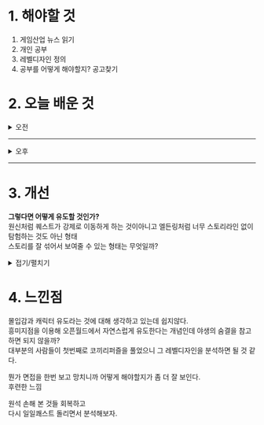 
# 1. 해야할 것

1. 게임산업 뉴스 읽기 
2. 개인 공부  
3. 레벨디자인 정의
4. 공부를 어떻게 해야할지? 공고찾기



# 2. 오늘 배운 것

<details>
<summary>오전</summary>

## 레벨디자인 정의

플레이어가 플레이할 수 있는 공간을 설계하고 경험을 디자인하는 점에서 나는 레벨디자이너가 되고 싶은 것이다.\
그렇다면 한번 생각을 정의할 때가 되었다.

****
### 1. 오픈월드는 무엇인가?

오픈월드는 스토리다.\
살아있는 세상이라는 것이다.

사전적 정의는\
직선적 또는 구조화된 게임 플레이와 반대로, 사용자가 가상 세계를 자유롭게 돌아다니며 탐험하고 오브젝트(objectives)에 자유롭게 접근하며 구성 요소들을 의지에 따라 자유롭게 바꿀 수 있는 게임 디자인의 한 유형이자 게임 메커니즘\
으로 되어있지만

내가 생각하는 오픈월드는 살아숨쉬는 진짜 또다른 세상이다.\
그걸 구현하려면 모든 구역과 레벨에는 스토리가 있어야한다.\
예를 들어보자\
거대한 건축물이 있다. 하지만 거대하고 예쁘기만 하면 그게 재미있는가? 의미가 있는가?\
아니다.\
그 건축물이 세워진 이유와 건물 설정 같은 디테일을 플레이어가 느낄 수 있어야 재밌어진다.\
플레이어는 그런 세부 이야기들을 알아가면서 그 세상에 몰입할 수 있다는 것이다.

스토리나 스킵으로 그런 것들을 모른다고 하더라도, 아마 질문자의 의도는 이런 경우를 뜻하는 것 같은데, 궁금증을 유발시켜 딱 한번이라도 알아보고자 한다면\
이런 세세한 스토리와 설정이 녹아있는 건축물에 감동하고 세계에 몰입하는 계기가 된다는 것이다.

나는 이런 경험이 있는데\
스타크래프트 세계관 설정집을 보고 스타크래프트를 좀 더 좋아하게 되었다, 왜 이런 생각들은 면접자리에선 생각이 나지 않는걸까?, 저그의 형태 설정과 습성 그리고 테란의 기술력이라던지...\
이런 자세한 설정을 알고 다시 게임을 보면 확실히 달라보인다.

스토리가 있어야 그 세계가 살아 숨쉬고 있다는 것을 보여줄 수 있다.\
그래서 탐험하고 싶은 종합선물세트 같다. 그런 것들을 자유롭게 이동하면서 열어볼 수 있다는 느낌이다.
****
### 2. 원신과 엘든링의 차이는?

둘 다 랜드마크를 이용한 플레이어 이동을 유도하고있고 좁은공간에서 넓은 공간으로의 넓어진다는 공간감을 적절히 이용하여 인상깊은 연출을 많이 한다.\
다른 시각으로 행동 유도적인 시점에서 얘기해보자.


1. 엘든링은 전투를 통해 플레이어가 다음 행보를 결정한다.
2. 원신은 스토리로 다음 행보를 결정한다.

이게 무슨 소리인가?\
엘든링은 강력한 몬스터를 배치하여 플레이어를 좌절시키고 다른 곳으로의 탐험을 유도한다. 시야 차단과 몬스터의 강력함 때문에 다른 곳으로 시선이 이동한다.\
플레이어는 그 강력한 몬스터들 때문에 시선을 넓혀 주변을 바라보고 다른 곳이 있다는 것을 파악한 후에 그곳을 탐험하고 돌아온다.\
탐험한 곳에서 성장하고 다시 돌아오면 그 강력했던 몬스터는 할만해진다.\
이렇게 허들을 하나씩 넘어가는 식으로 탐험 유도와 이동경로를 제어한다.

원신은 스토리가 다음 행보를 유도한다.\
말 그대로 퀘스트를 따라 이동하면서 경험을 만든다.\
가장 간단하고 쉽지만 오픈월드라기보다는 선형적인 느낌이 많이 든다.\
그럼에도 불구하고 메인 퀘스트라인에 사이드 퀘스트로 주변 이야기들과 환경을 노출해서 탐험을 유도하고 넓은 세상을 자신이 넓혀간다는 느낌을 준다.

****
### 3. 몰입감

스토리를 느낄 수 있는, 또는 스토리가 궁금해지는 레벨디자인이 아닐까?\
거울의 힘을 쓰는 플레이어 능력을 체험하게 하기위해 거울을 쓰는 레벨을 만들었고,\
의식의 심연으로 내려가는 느낌을 표현하기 위해 질식의 공동을 제작했었다.

그렇다면 체험하고 느낄 수 있게 만들었다고는 하지만 플레이어 입장에서는 어떨까?

전부 다 스킵하고 넘어간다면?\
관심이 없다면?

그럼에도 불구하고 하나라도 관심이 있다면 그것에 대해 알고 싶게 되고 연결된 다른 구역과 세상으로 퍼져나간다고 생각한다.\
그렇게 플레이어가 몰입할 수 있게 된다.

는게 내 생각인데... 또 뭐가 있을까? 찾아봐야겠다.
****
</details>

****

<details>
<summary>오후</summary>

## 공고찾기
다행히 내가 가고 싶은 오픈월드 게임 레벨디자이너 공고가 내려가지 않고 어제 막 수정되고 있었다.\
넥슨을 갈 수 있으면 정말 좋겠지만 면접을 망친 것 때문에 거의 불합격할 것 같다.\
손 놓고 기다릴수는 없으니 발표일까지 포트폴리오 제작을 해서 준비해야한다.

1. 오픈월드 루트 슈터 장르(개인적으로 루트 슈터 장르도 재밌게 했었다.)

![image](https://github.com/user-attachments/assets/3fe89736-e0c6-4307-afbb-b95daa08aace)

2. 오픈월드 RPG

![image](https://github.com/user-attachments/assets/937ee7a2-1c21-4a3c-a1ee-14c5d6f3dbb6)

![image](https://github.com/user-attachments/assets/2bccbd8f-4a60-4d26-95c3-35fbe109b45b)


신입 위주로 스크랩했지만 RPG 게임을 좋아하니 경력이어도 제출해볼 생각이다.\
원신 오픈 필드 디자인 하나 더 분석하고 회사 맞춤형으로 제안서를 하나씩 제작해봐야겠다.

오픈필드는 리월의 적화주가 좋을 것 같다.\
리월 도시까지 가는 과정과 도시가 드러나는 빌드가 정말 정석적인 느낌을 받았기 때문이다.

그리고 개인적으로 만들고 있는 오픈월드는 좀 놔뒀다가 발표나면 제작해야할 것 같다.

저격 포트폴리오와 분석서를 만들면서 레벨 디자인과 몰입감에 대해서 공부해봐야겠다.

</details>

****


# 3. 개선

**그렇다면 어떻게 유도할 것인가?**\
원신처럼 퀘스트가 강제로 이동하게 하는 것이아니고 엘든링처럼 너무 스토리라인 없이 탐험하는 것도 아닌 형태\
스토리를 잘 섞어서 보여줄 수 있는 형태는 무엇일까?
<details>
<summary>접기/펼치기</summary>

1. 전투 난이도로 앞길을 막지말자
2. 퀘스트만으로 조종하지 말자

그렇다면 야생의 숨결과 같은 레벨디자인인데 이건 그 방향만 알려주고 그쪽으로 유도한다.\
아니면\
전투 난이도가 높은 지역이라도 그걸 피해간다는 생각을 심어줄 수 있다면?
</details>



# 4. 느낀점
몰입감과 캐릭터 유도라는 것에 대해 생각하고 있는데 쉽지않다.\
흥미지점을 이용해 오픈월드에서 자연스럽게 유도한다는 개념인데 야생의 숨결을 참고하면 되지 않을까?\
대부분의 사람들이 첫번째로 코끼리퍼즐을 풀었으니 그 레벨디자인을 분석하면 될 것 같다.

뭔가 면접을 한번 보고 망치니까 어떻게 해야할지가 좀 더 잘 보인다.\
후련한 느낌

원석 손해 본 것들 회복하고\
다시 일일쾌스트 돌리면서 분석해보자.


